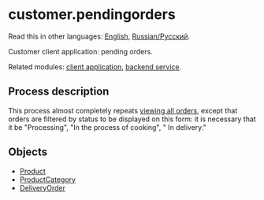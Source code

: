 # customer.pendingorders

Read this in other languages: [English](orders.md), [Russian/Русский](orders.ru.md). 

Customer client application: pending orders.

Related modules: [client application](../../frontend/customerclient.md), [backend service](../../backend/customerbackend.md).

## Process description

This process almost completely repeats [viewing all orders](orders.md), except that orders are filtered by status to be displayed on this form: it is necessary that it be "Processing", "In the process of cooking", " In delivery."

## Objects 

- [Product](https://github.com/alexeysp11/workflow-lib/blob/main/docs/Models/Business/Products/Product.md)
- [ProductCategory](https://github.com/alexeysp11/workflow-lib/blob/main/docs/Models/Business/Products/ProductCategory.md)
- [DeliveryOrder](https://github.com/alexeysp11/workflow-lib/blob/main/docs/Models/Business/BusinessDocuments/DeliveryOrder.md)
